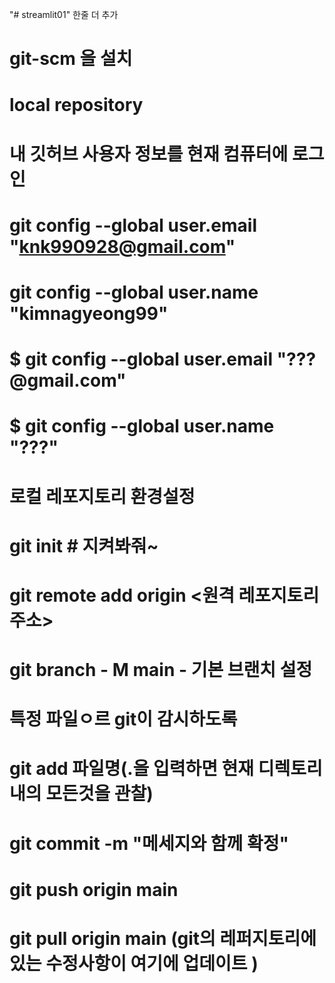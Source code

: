 "# streamlit01" 
한줄 더 추가 

# git-scm 을 설치
# local repository

# 내 깃허브 사용자 정보를 현재 컴퓨터에 로그인
# git config --global user.email "knk990928@gmail.com"
# git config --global user.name "kimnagyeong99"
# $ git config --global user.email "???@gmail.com"
# $ git config --global user.name "???"


# 로컬 레포지토리 환경설정
# git init  # 지켜봐줘~
# git remote add origin <원격 레포지토리 주소>
# git branch - M main - 기본 브랜치 설정

# 특정 파일ㅇ르 git이 감시하도록
# git add 파일명(.을 입력하면 현재 디렉토리 내의 모든것을 관찰)
# git commit -m "메세지와 함께 확정"
# git push origin main


# git pull origin main (git의 레퍼지토리에 있는 수정사항이 여기에 업데이트 )